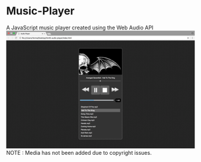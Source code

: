 # Music-Player
A JavaScript music player created using the Web Audio API
![Screenshot](https://raw.githubusercontent.com/A7xSV/Music-Player/master/images/Music%20Player.png)
NOTE : Media has not been added due to copyright issues.
